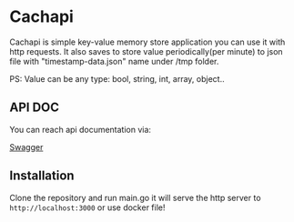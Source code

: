 # Cachapi

Cachapi is simple key-value memory store application you can use it with http requests. It also saves to store value periodically(per minute) to json file with "timestamp-data.json" name under /tmp folder.

PS: Value can be any type: bool, string, int, array, object..

## API DOC

You can reach api documentation via:

[Swagger](https://cachapi.netlify.app/)

## Installation

Clone the repository and run main.go it will serve the http server to `http://localhost:3000` or use docker file!
